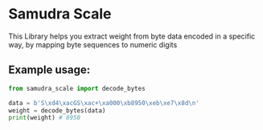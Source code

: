 # Samudra Scale

This Library helps you extract weight from byte data encoded in a specific way, by mapping byte sequences to numeric digits

## Example usage:

```python
from samudra_scale import decode_bytes

data = b'S\xd4\xacGS\xac+\xa000\xb8950\xeb\xe7\x8d\n'
weight = decode_bytes(data)
print(weight) # 8950
```
